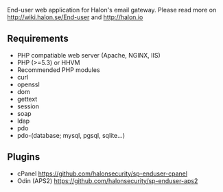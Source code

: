 End-user web application for Halon's email gateway. Please read more on http://wiki.halon.se/End-user and http://halon.io

Requirements
------------
* PHP compatiable web server (Apache, NGINX, IIS)
* PHP (>=5.3) or HHVM
* Recommended PHP modules
 * curl
 * openssl
 * dom
 * gettext
 * session
 * soap
 * ldap
 * pdo
 * pdo-(database; mysql, pgsql, sqlite...)

Plugins
-------
 * cPanel https://github.com/halonsecurity/sp-enduser-cpanel
 * Odin (APS2) https://github.com/halonsecurity/sp-enduser-aps2
